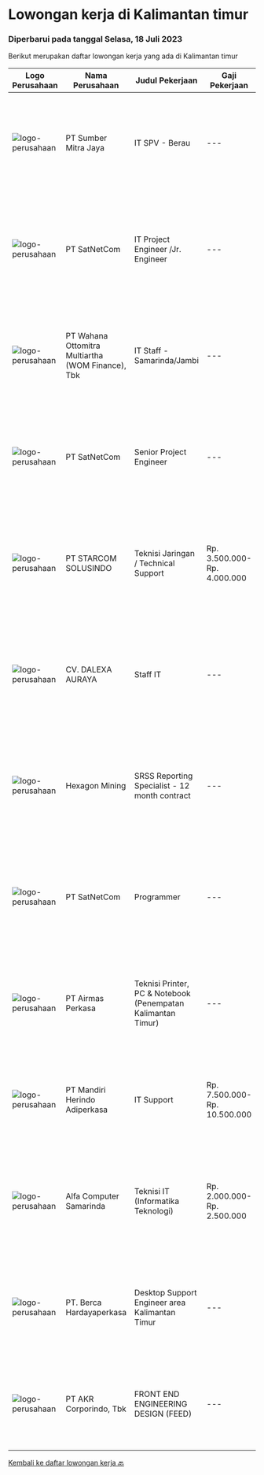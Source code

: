 
  # Lowongan kerja di Kalimantan timur

  ### Diperbarui pada tanggal Selasa, 18 Juli 2023

  Berikut merupakan daftar lowongan kerja yang ada di Kalimantan timur

  |Logo Perusahaan | Nama Perusahaan | Judul Pekerjaan | Gaji Pekerjaan | Lokasi | Deskripsi | Tanggal diunggah | Pranala |
  | -------------- | --------------- | --------------- | --------- | --------- | -------------- | ------- | ----------- |
  |![logo-perusahaan](https://image-service-cdn.seek.com.au/f0ba1595e90ec5243d43e958e1c29680e7a44894/ee4dce1061f3f616224767ad58cb2fc751b8d2dc)|PT Sumber Mitra Jaya|IT SPV - Berau|---|Kalimantan Timur|Requirement: Candidate must possess at least Diploma/ Bachelor’s degree in Information Technology/IT Engineering/ IT related field. Required...|Rabu, 12 Juli 2023|https://www.jobstreet.co.id/id/job/it-spv-berau-4402120?token=0~0558939d-6a71-4f8f-a771-4c0d1bc9fda7&sectionRank=1&jobId=jobstreet-id-job-4402120|
|![logo-perusahaan](https://image-service-cdn.seek.com.au/6108f58b8d52b8e5523830ee4b11d6074377e515/ee4dce1061f3f616224767ad58cb2fc751b8d2dc)|PT SatNetCom|IT Project Engineer /Jr. Engineer|---|Kalimantan Timur|Skills: Good Knowledge of IT Systems Good Knowledge of wire/wireless computer networking Good Knowledge of Electronic and Electrical Systems Good...|Kamis, 13 Juli 2023|https://www.jobstreet.co.id/id/job/it-project-engineer-jr.-engineer-4403721?token=0~0558939d-6a71-4f8f-a771-4c0d1bc9fda7&sectionRank=2&jobId=jobstreet-id-job-4403721|
|![logo-perusahaan](https://image-service-cdn.seek.com.au/d19308c6d48ffe84893aee508bb7873e536c46af/ee4dce1061f3f616224767ad58cb2fc751b8d2dc)|PT Wahana Ottomitra Multiartha (WOM Finance), Tbk|IT Staff - Samarinda/Jambi|---|Jambi|Job Description: Troubleshoot all IT system and network problems Monitoring and maintaining computer systems and networks Installing and configuring...|Senin, 10 Juli 2023|https://www.jobstreet.co.id/id/job/it-staff-samarinda-jambi-4399436?token=0~0558939d-6a71-4f8f-a771-4c0d1bc9fda7&sectionRank=3&jobId=jobstreet-id-job-4399436|
|![logo-perusahaan](https://image-service-cdn.seek.com.au/05ca75b4ba30cd324b387479b9064c967524655c/ee4dce1061f3f616224767ad58cb2fc751b8d2dc)|PT SatNetCom|Senior Project Engineer|---|Balikpapan|General Description: Under the guidance of senior project management, this position is responsible for the implementation of various types of IT and...|Senin, 10 Juli 2023|https://www.jobstreet.co.id/id/job/senior-project-engineer-4398149?token=0~0558939d-6a71-4f8f-a771-4c0d1bc9fda7&sectionRank=4&jobId=jobstreet-id-job-4398149|
|![logo-perusahaan](https://image-service-cdn.seek.com.au/dc95d9d1c5c22c28661b0dd9d8fff207b12437ce/ee4dce1061f3f616224767ad58cb2fc751b8d2dc)|PT STARCOM SOLUSINDO|Teknisi Jaringan / Technical Support|Rp. 3.500.000-Rp. 4.000.000|Balikpapan|Deskripsi Pekerjaan Maintenance &amp; Troubleshoot Perangkat Melakukan Instalasi Radio BWA, Radio PTP, Switch &amp; Router Dokumentasi Instalasi,...|Kamis, 06 Juli 2023|https://www.jobstreet.co.id/id/job/teknisi-jaringan-technical-support-4396208?token=0~0558939d-6a71-4f8f-a771-4c0d1bc9fda7&sectionRank=5&jobId=jobstreet-id-job-4396208|
|![logo-perusahaan](https://i.ibb.co/sqvTCh9/112815900-stock-vector-no-image-available-icon-flat-vector.webp)|CV. DALEXA AURAYA|Staff IT|---|Balikpapan|Kualifikasi Maksimal 30 tahun, sehat jasmani dan rohani  Pendidikan Minimal D3/S1 Jurusan Teknik Informatiko Domisili Kota Balikpapan  Memahami...|Selasa, 04 Juli 2023|https://www.jobstreet.co.id/id/job/staff-it-4392020?token=0~0558939d-6a71-4f8f-a771-4c0d1bc9fda7&sectionRank=6&jobId=jobstreet-id-job-4392020|
|![logo-perusahaan](https://image-service-cdn.seek.com.au/d1d09bd0ebdd1f5270c4a992ac425bb7da8ba366/ee4dce1061f3f616224767ad58cb2fc751b8d2dc)|Hexagon Mining|SRSS Reporting Specialist - 12 month contract|---|Balikpapan|The Company:Hexagon is a global leader in digital reality solutions, combining sensor, software and autonomous technologies. We are putting data to...|Rabu, 05 Juli 2023|https://www.jobstreet.co.id/id/job/srss-reporting-specialist-12-month-contract-4394009?token=0~0558939d-6a71-4f8f-a771-4c0d1bc9fda7&sectionRank=7&jobId=jobstreet-id-job-4394009|
|![logo-perusahaan](https://image-service-cdn.seek.com.au/05ca75b4ba30cd324b387479b9064c967524655c/ee4dce1061f3f616224767ad58cb2fc751b8d2dc)|PT SatNetCom|Programmer|---|Balikpapan|Specific Requirements: Have good knowledge as a programmer. Have experience with C#, Javascript, Windows Server, SQL Server, Basic IoT communication....|Rabu, 28 Juni 2023|https://www.jobstreet.co.id/id/job/programmer-4377335?token=0~0558939d-6a71-4f8f-a771-4c0d1bc9fda7&sectionRank=8&jobId=jobstreet-id-job-4377335|
|![logo-perusahaan](https://image-service-cdn.seek.com.au/e058612ba3ea3c8a5db01b881de07c38d7462a24/ee4dce1061f3f616224767ad58cb2fc751b8d2dc)|PT Airmas Perkasa|Teknisi Printer, PC & Notebook (Penempatan Kalimantan Timur)|---|Kalimantan Timur|Deskripsi Pekerjaan: Check dan eskalasi part yang dibutuhkan unit printer/PC/NB/AIO Backup dan restore data PC/NB/AIO Replace part unit...|Kamis, 29 Juni 2023|https://www.jobstreet.co.id/id/job/teknisi-printer-pc-notebook-penempatan-kalimantan-timur-4378260?token=0~0558939d-6a71-4f8f-a771-4c0d1bc9fda7&sectionRank=9&jobId=jobstreet-id-job-4378260|
|![logo-perusahaan](https://image-service-cdn.seek.com.au/9398c64f5747dce29bbd2764dab6c18d7ac2a2e3/ee4dce1061f3f616224767ad58cb2fc751b8d2dc)|PT Mandiri Herindo Adiperkasa|IT Support|Rp. 7.500.000-Rp. 10.500.000|Kalimantan Timur|Tanggung jawaba.	Melakukan instalasi radio, repeaterb.	Troubleshooting radio rig, HTc.	Mengerti dan paham komponen eletronika dan...|Senin, 19 Juni 2023|https://www.jobstreet.co.id/id/job/it-support-4377612?token=0~0558939d-6a71-4f8f-a771-4c0d1bc9fda7&sectionRank=10&jobId=jobstreet-id-job-4377612|
|![logo-perusahaan](https://i.ibb.co/sqvTCh9/112815900-stock-vector-no-image-available-icon-flat-vector.webp)|Alfa Computer Samarinda|Teknisi IT (Informatika Teknologi)|Rp. 2.000.000-Rp. 2.500.000|Samarinda|Kualifikasi : Usia maksimal 35 tahun Tidak sedang kuliah Diutamakan yang mengerti jaringan LAN Dapat bekerjasama dengan team Domisili Samarinda,...|Senin, 26 Juni 2023|https://www.jobstreet.co.id/id/job/teknisi-it-informatika-teknologi-4385339?token=0~0558939d-6a71-4f8f-a771-4c0d1bc9fda7&sectionRank=11&jobId=jobstreet-id-job-4385339|
|![logo-perusahaan](https://image-service-cdn.seek.com.au/6a76252207cfed561e664c874d4631f4aefd8409/ee4dce1061f3f616224767ad58cb2fc751b8d2dc)|PT. Berca Hardayaperkasa|Desktop Support Engineer area Kalimantan Timur|---|Kalimantan Timur|Responsibilities: Analyzing, diagnosing, and installation to several areas including desktop hardware, operating systems, application software and...|Selasa, 20 Juni 2023|https://www.jobstreet.co.id/id/job/desktop-support-engineer-area-kalimantan-timur-4378924?token=0~0558939d-6a71-4f8f-a771-4c0d1bc9fda7&sectionRank=12&jobId=jobstreet-id-job-4378924|
|![logo-perusahaan](https://image-service-cdn.seek.com.au/bfbfec10b99d0e4ba38820e5ba26ab07e2fa79ad/ee4dce1061f3f616224767ad58cb2fc751b8d2dc)|PT AKR Corporindo, Tbk|FRONT END ENGINEERING DESIGN (FEED)|---|Jakarta Barat|Job Description: Develop overall technical design and guidelines for asset construction &amp; review any technical work done by external parties...|Senin, 19 Juni 2023|https://www.jobstreet.co.id/id/job/front-end-engineering-design-feed-4376593?token=0~0558939d-6a71-4f8f-a771-4c0d1bc9fda7&sectionRank=13&jobId=jobstreet-id-job-4376593|


  [Kembali ke daftar lowongan kerja 🔙](../README.md#daftar-lowongan-kerja)
  